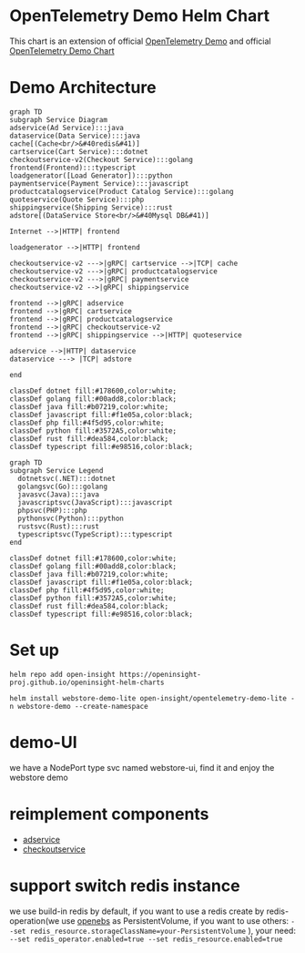 # OpenTelemetry Demo Helm Chart

This chart is an extension of official [OpenTelemetry Demo](https://github.com/open-telemetry/opentelemetry-demo) and 
official [OpenTelemetry Demo Chart](https://github.com/open-telemetry/opentelemetry-helm-charts/tree/main/charts/opentelemetry-demo)


# Demo Architecture
```mermaid
graph TD
subgraph Service Diagram
adservice(Ad Service):::java
dataservice(Data Service):::java
cache[(Cache<br/>&#40redis&#41)]
cartservice(Cart Service):::dotnet
checkoutservice-v2(Checkout Service):::golang
frontend(Frontend):::typescript
loadgenerator([Load Generator]):::python
paymentservice(Payment Service):::javascript
productcatalogservice(Product Catalog Service):::golang
quoteservice(Quote Service):::php
shippingservice(Shipping Service):::rust
adstore[(DataService Store<br/>&#40Mysql DB&#41)]

Internet -->|HTTP| frontend

loadgenerator -->|HTTP| frontend

checkoutservice-v2 --->|gRPC| cartservice -->|TCP| cache
checkoutservice-v2 --->|gRPC| productcatalogservice
checkoutservice-v2 --->|gRPC| paymentservice
checkoutservice-v2 -->|gRPC| shippingservice

frontend -->|gRPC| adservice
frontend -->|gRPC| cartservice
frontend -->|gRPC| productcatalogservice
frontend -->|gRPC| checkoutservice-v2
frontend -->|gRPC| shippingservice -->|HTTP| quoteservice

adservice -->|HTTP| dataservice
dataservice ---> |TCP| adstore

end

classDef dotnet fill:#178600,color:white;
classDef golang fill:#00add8,color:black;
classDef java fill:#b07219,color:white;
classDef javascript fill:#f1e05a,color:black;
classDef php fill:#4f5d95,color:white;
classDef python fill:#3572A5,color:white;
classDef rust fill:#dea584,color:black;
classDef typescript fill:#e98516,color:black;
```

```mermaid
graph TD
subgraph Service Legend
  dotnetsvc(.NET):::dotnet
  golangsvc(Go):::golang
  javasvc(Java):::java
  javascriptsvc(JavaScript):::javascript
  phpsvc(PHP):::php
  pythonsvc(Python):::python
  rustsvc(Rust):::rust
  typescriptsvc(TypeScript):::typescript
end

classDef dotnet fill:#178600,color:white;
classDef golang fill:#00add8,color:black;
classDef java fill:#b07219,color:white;
classDef javascript fill:#f1e05a,color:black;
classDef php fill:#4f5d95,color:white;
classDef python fill:#3572A5,color:white;
classDef rust fill:#dea584,color:black;
classDef typescript fill:#e98516,color:black;
```

# Set up

```shell
helm repo add open-insight https://openinsight-proj.github.io/openinsight-helm-charts

helm install webstore-demo-lite open-insight/opentelemetry-demo-lite -n webstore-demo --create-namespace
```

# demo-UI

we have a NodePort type svc named webstore-ui, find it and enjoy the webstore demo

# reimplement components

- [adservice](https://github.com/openinsight-proj/opentelemetry-demo/tree/daocloud/src/adservice-v2#adservice-springcloud)
- [checkoutservice](https://github.com/openinsight-proj/opentelemetry-demo/tree/daocloud/src/checkoutservice-v2#checkout-service)

# support switch redis instance

we use build-in redis by default, if you want to use a redis create by redis-operation(we use
[openebs](https://openebs.io/) as PersistentVolume, if you want to use others: `--set redis_resource.storageClassName=your-PersistentVolume` ),
your need: `--set redis_operator.enabled=true --set redis_resource.enabled=true`